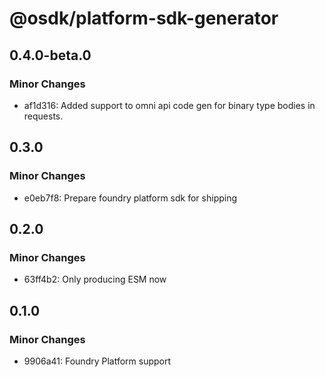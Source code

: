 # @osdk/platform-sdk-generator

## 0.4.0-beta.0

### Minor Changes

- af1d316: Added support to omni api code gen for binary type bodies in requests.

## 0.3.0

### Minor Changes

- e0eb7f8: Prepare foundry platform sdk for shipping

## 0.2.0

### Minor Changes

- 63ff4b2: Only producing ESM now

## 0.1.0

### Minor Changes

- 9906a41: Foundry Platform support
